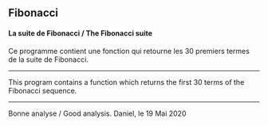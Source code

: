 ## Fibonacci
#### La suite de Fibonacci / The Fibonacci suite

Ce programme contient une fonction qui retourne les 30 premiers termes de la suite de Fibonacci.

-----

This program contains a function which returns the first 30 terms of the Fibonacci sequence.

-----

Bonne analyse / Good analysis.
Daniel, le 19 Mai 2020
